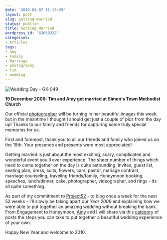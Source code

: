 ```yaml
---
date: '2010-01-07 11:13:29'
layout: post
slug: getting-married
status: publish
title: Getting Married
wordpress_id: '62038222'
categories:
- Articles
tags:
- amy
- Family
- Marriage
- photography
- tim
- wedding
---
```


![Wedding Day - GK-049](http://farm3.static.flickr.com/2718/4252846187_c61913f00a.jpg)

**19 December 2009: Tim and Amy get married at Simon's Town Methodist Church**

Our official [photographer](http://www.picturess.co.za/) will be turning in her beautiful images this week, but in the meantime I thought I should get just a couple of pics from the day up! Thanks to our family and friends for capturing some truly special memories for us.

First and foremost, thank you to all our friends and family who joined us on the 19th. Your presence and presents were most appreciated!

Getting married is just about the most exciting, scary, complicated and wonderful event you'll ever experience. The sheer number of things which need to come together on the day is quite astounding. Invites, guest list, seating plan, dress, suits, flowers, cars, pastor, mariage contract, marriage counseling, traveling friends/family, Honeymoon booking, speeches, lunch/dinner, cake, photographer, videographer, and rings - its all quite something.

As part of my commitment to [Project52](http://project52.info/) - to blog once a week for the next 52 weeks - I'll slowly be taking apart our _Year 2009_ and explaining how we were able to put together an amazing wedding without breaking the bank. From Engagement to Honeymoon, [Amy](http://twitter.com/amykeller) and I will share via this [category](http://timk.co.za/category/marriage/) of posts the steps you can take to put together a beautiful wedding experience of your own.

Happy New Year and welcome to 2010.
